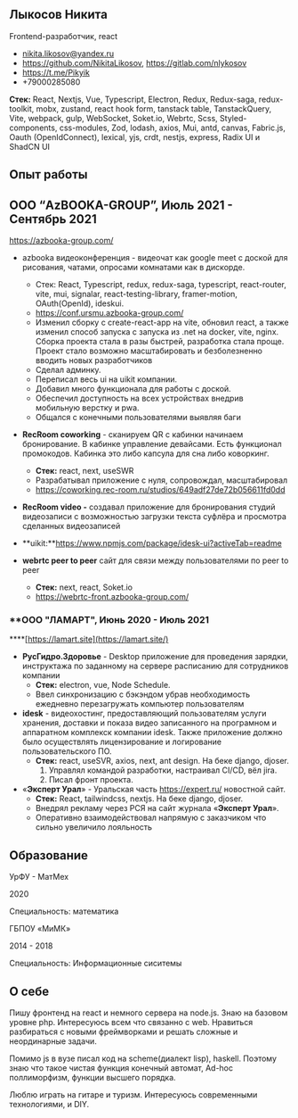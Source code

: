 ## Лыкосов Никита

Frontend-разработчик, react

- [nikita.likosov@yandex.ru](mailto:nikita.likosov@yandex.ru)
- https://github.com/NikitaLikosov, https://gitlab.com/nlykosov
- https://t.me/Pikyik
- +79000285080

**Стек:**  React, Nextjs, Vue, Typescript, Electron, Redux, Redux-saga, redux-toolkit, mobx, zustand, react hook form, tanstack table, TanstackQuery, Vite, webpack, gulp, WebSocket, Soket.io, Webrtc, Scss, Styled-components, css-modules, Zod, lodash, axios, Mui, antd, canvas, Fabric.js, Oauth (OpenIdConnect), lexical, yjs, crdt, nestjs, express, Radix UI и ShadCN UI


## Опыт работы

## ООО “AzBOOKA-GROUP”, Июль 2021 - Сентябрь 2021

https://azbooka-group.com/

- azbooka видеоконференция - видеочат как google meet с доской для рисования, чатами, опросами комнатами как в дискорде. 
    - Стек: React, Typescript, redux, redux-saga, typescript, react-router, vite, mui, signalar, react-testing-library, framer-motion, OAuth(OpenId), ideskui.
    - https://conf.ursmu.azbooka-group.com/
    - Изменил сборку с create-react-app на vite, обновил react, a также изменил способ запуска с запуска из .net на docker, vite, nginx. Сборка проекта стала в разы быстрей, разработка стала проще. Проект стало возможно масштабировать и безболезненно вводить новых разработчиков 
    - Сделал админку. 
    - Переписал весь ui на uikit компании.
    - Добавил много функционала для работы с доской.
    - Обеспечил доступность на всех устройствах внедрив мобильную верстку и pwa.
    - Общался с конечными пользователями выявляя баги

 
- **RecRoom coworking** - сканируем QR с кабинки начинаем бронирование. В кабинке управление девайсами. Есть функционал промокодов. Кабинка это либо капсула для сна либо коворкинг.
    - **Стек:** react, next, useSWR
    - Разрабатывал приложение с нуля, сопровождал, масштабировал
    - https://coworking.rec-room.ru/studios/649adf27de72b056611fd0dd
- **RecRoom video -** создавал приложение для бронирования студий видеозаписи с возможностью загрузки текста суфлёра и просмотра сделанных видеозаписей
- **uikit:**https://www.npmjs.com/package/idesk-ui?activeTab=readme
- **webrtc peer to peer** сайт для связи между пользователями по peer to peer
    - **Стек:** next, react, Soket.io
    - https://webrtc-front.azbooka-group.com/

### **ООО "ЛАМАРТ",  Июнь 2020 - Июль 2021

  ****[https://lamart.site](https://lamart.site/)

- **РусГидро.Здоровье** - Desktop приложение для проведения зарядки, инструктажа по заданному на сервере расписанию для сотрудников компании 
    - **Стек:** electron, vue, Node Schedule.
    - Ввел синхронизацию с бэкэндом убрав необходимость ежедневно перезагружать компьютер пользователям  
- **idesk** - видеохостинг, предоставляющий пользователям услуги хранения, доставки и показа видео записанного на програмном и аппаратном комплекск компании idesk. Также приложение должно было осуществлять лицензирование и логирование пользовательского ПО.
    - **Стек:** react, useSVR, axios, next, ant design. На беке django, djoser.
        1. Управлял командой разработки, настраивал CI/CD, вёл jira.
        2. Писал фронт проекта.  
- «**Эксперт Урал**» - Уральская часть https://expert.ru/ новостной сайт.
    - **Стек:** React, tailwindcss, nextjs. На беке django, djoser.
    - Внедрял рекламу через РСЯ на сайт журнала «**Эксперт Урал**».
    - Оперативно взаимодействовал напрямую с заказчиком что сильно увеличило лояльность
## Образование

УрФУ - МатМех

2020

Специальность: математика

ГБПОУ «МиМК»

2014 - 2018

Специальность: Информационные сиситемы

## О себе

Пишу фронтенд на react и немного сервера на node.js. Знаю на базовом уровне php.  Интересуюсь всем что связанно с web. Нравиться разбираться с новыми фреймворками и решать сложные и неординарные задачи.

Помимо js в вузе писал код на scheme(диалект lisp), haskell. Поэтому знаю что такое чистая функция конечный автомат, Ad-hoc поллиморфизм, функции высшего порядка. 

Люблю играть на гитаре и туризм. Интересуюсь современными технологиями, и DIY. 